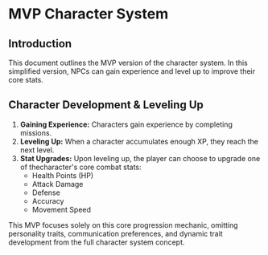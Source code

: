 # MVP Character System

## Introduction

This document outlines the MVP version of the character system. In this simplified version, NPCs can gain experience and level up to improve their core stats.

## Character Development & Leveling Up

1.  **Gaining Experience:** Characters gain experience by completing missions.
2.  **Leveling Up:** When a character accumulates enough XP, they reach the next level.
3.  **Stat Upgrades:** Upon leveling up, the player can choose to upgrade one of thecharacter's core combat stats:
    *   Health Points (HP)
    *   Attack Damage
    *   Defense
    *   Accuracy
    *   Movement Speed

This MVP focuses solely on this core progression mechanic, omitting personality traits, communication preferences, and dynamic trait development from the full character system concept.